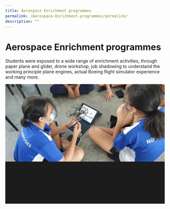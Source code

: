 ```yaml
---
title: Aerospace Enrichment programmes
permalink: /Aerospace-Enrichment-programmes/permalink/
description: ""
---
```

Aerospace Enrichment programmes
===============================

Students were exposed to a wide range of enrichment activities, through paper plane and glider, drone workshop, job shadowing to understand the working principle plane engines, actual Boeing flight simulator experience and many more.

![](/images/AEP.gif)